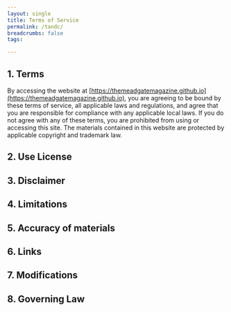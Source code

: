 ```yaml
---
layout: single
title: Terms of Service
permalink: /tandc/
breadcrumbs: false
tags:

---
```


## 1. Terms

By accessing the website at [https://themeadgatemagazine.github.io](https://themeadgatemagazine.github.io), you are agreeing to be bound by these terms of service, all applicable laws and regulations, and agree that you are responsible for compliance with any applicable local laws. If you do not agree with any of these terms, you are prohibited from using or accessing this site. The materials contained in this website are protected by applicable copyright and trademark law.<br>

## 2. Use License


## 3. Disclaimer

## 4. Limitations

## 5. Accuracy of materials

## 6. Links


## 7. Modifications

## 8. Governing Law
